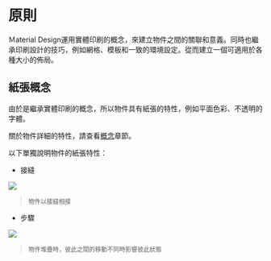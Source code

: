 # 原則
Ｍaterial Design運用實體印刷的概念，來建立物件之間的關聯和意義。同時也繼承印刷設計的技巧，例如網格、模板和一致的環境設定。從而建立一個可適用於各種大小的佈局。

## 紙張概念
由於是繼承實體印刷的概念，所以物件具有紙張的特性，例如平面色彩、不透明的字體。

關於物件詳細的特性，請查看[概念](../concept.html)章節。

以下單獨說明物件的紙張特性：

* 接縫  

![](http://material-design.storage.googleapis.com/publish/material_v_4/material_ext_publish/0Bx4BSt6jniD7RVhqalJxN01Fb0U/layout_principles_papercraft_paper1.png)
> <p style="font-size:12px">物件以接縫相接</p>

* 步驟

![](http://material-design.storage.googleapis.com/publish/material_v_4/material_ext_publish/0Bx4BSt6jniD7ck5NWGtlRHBCWVE/layout_principles_papercraft_paper2.png)
> <p style="font-size:12px">物件堆疊時，彼此之間的移動不同時影響彼此狀態</p>
